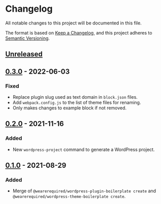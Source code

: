 # Changelog
All notable changes to this project will be documented in this file.

The format is based on [Keep a Changelog](https://keepachangelog.com/en/1.0.0/),
and this project adheres to [Semantic Versioning](https://semver.org/spec/v2.0.0.html).

## [Unreleased]

## [0.3.0] - 2022-06-03

### Fixed

* Replace plugin slug used as text domain in `block.json` files.
* Add `webpack.config.js` to the list of theme files for renaming.
* Only makes changes to example block if not removed.

## [0.2.0] - 2021-11-16

### Added

* New `wordpress-project` command to generate a WordPress project.

## [0.1.0] - 2021-08-29

### Added

* Merge of `@wearerequired/wordpress-plugin-boilerplate create` and `@wearerequired/wordpress-theme-boilerplate create`.

[Unreleased]: https://github.com/wearerequired/js/compare/@wearerequired/generate@0.3.0...HEAD
[0.3.0]: https://github.com/wearerequired/js/compare/@wearerequired/generate@0.2.0...@wearerequired/generate@0.3.0
[0.2.0]: https://github.com/wearerequired/js/compare/@wearerequired/generate@0.1.0...@wearerequired/generate@0.2.0
[0.1.0]: https://github.com/wearerequired/js/releases/tag/@wearerequired/generate@0.1.0

